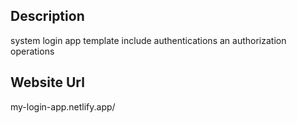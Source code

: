 Description
-------------------------
system login app template include authentications an authorization operations

Website Url
-------------------------
my-login-app.netlify.app/
